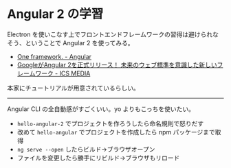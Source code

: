 # Angular 2 の学習
Electron を使いこなす上でフロントエンドフレームワークの習得は避けられなそう、ということで Angular 2 を使ってみる。
- [One framework. - Angular](https://angular.io/)
- [GoogleがAngular 2を正式リリース！ 未来のウェブ標準を意識した新しいフレームワーク - ICS MEDIA](https://ics.media/entry/13269/2)

本家にチュートリアルが用意されているらしい。

---

Angular CLI の全自動感がすごくいい。yo よりもこっちを使いたい。
- `hello-angular-2` でプロジェクトを作ろうしたら命名規則で怒りだす
- 改めて `hello-angular` でプロジェクトを作成したら npm パッケージまで取得
- `ng serve --open` したらビルド→ブラウザオープン
- ファイルを変更したら勝手にリビルド→ブラウザもリロード